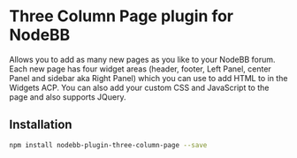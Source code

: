 # Three Column Page plugin for NodeBB

Allows you to add as many new pages as you like to your NodeBB forum. Each new page has four widget areas (header, footer, Left Panel, center Panel and sidebar aka Right Panel) which you can use to add HTML to in the Widgets ACP.
You can also add your custom CSS and JavaScript to the page and also supports JQuery.

## Installation

```bash
npm install nodebb-plugin-three-column-page --save

```